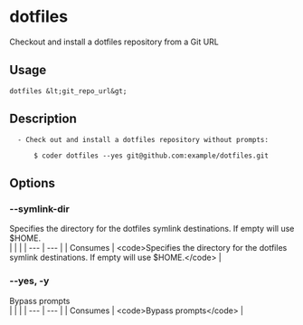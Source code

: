 
# dotfiles

 
Checkout and install a dotfiles repository from a Git URL


## Usage
```console
dotfiles &lt;git_repo_url&gt;
```

## Description
```console
  - Check out and install a dotfiles repository without prompts:                

      $ coder dotfiles --yes git@github.com:example/dotfiles.git 
```


## Options
### --symlink-dir
Specifies the directory for the dotfiles symlink destinations. If empty will use $HOME.
<br/>
| | |
| --- | --- |
| Consumes | &lt;code&gt;Specifies the directory for the dotfiles symlink destinations. If empty will use $HOME.&lt;/code&gt; |

### --yes, -y
Bypass prompts
<br/>
| | |
| --- | --- |
| Consumes | &lt;code&gt;Bypass prompts&lt;/code&gt; |
